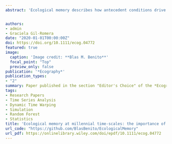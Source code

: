 ```yaml
---
abstract: 'Ecological memory describes how antecedent conditions drive the dynamics of an ecological system. Palaeoecological records are paramount to understand ecological memory at millennial time‐scales, but the concept is widely neglected in the literature, and a formal approach is lacking. Here, we fill such a gap by introducing a quantitative framework for ecological memory in palaeoecology, and assessing how data constraints and taxa traits shape ecological memory patterns. We simulate the population dynamics and pollen abundance of 16 virtual taxa with different life and niche traits as a response to an environmental driver. The data is processed to mimic a realistic sediment deposition and sampled at increasing depth intervals. We quantify ecological memory with Random Forests, and assess how data properties and taxa traits shape ecological memory. We find that life‐span and niche features modulate the relative importance of the antecedent values of the driver and the pollen abundance over periods of 240 yr and longer. Additionally, we find that accumulation rate and decreasing pollen‐sampling resolution inflate the importance of antecedent pollen abundance. Our results suggest that: 1) ecological memory patterns are sensitive to varying accumulation rates. A better understanding on the numerical basis of this effect may enable the assimilation of ecological memory concepts and methods in palaeoecology; 2) incorporating niche theory and models is essential to better understand the nature of ecological memory patterns at millennial time‐scales. 3) Long‐lived generalist taxa are highly decoupled from the environmental signal. This finding has implications on how we interpret the abundance‐environment relationship of real taxa with similar traits, and how we use such knowledge to forecast their distribution or reconstruct past climate.'


authors:
- admin
- Graciela Gil-Romera
date: "2020-01-01T00:00:00Z"
doi: https://doi.org/10.1111/ecog.04772
featured: true
image:
  caption: 'Image credit: **Blas M. Benito**'
  focal_point: "Top"
  preview_only: false
publication: '*Ecography*'
publication_types:
- "2"
summary: Paper published in the section "Editor's Choice" of the *Ecography* journal. It received [an award](https://www.dropbox.com/s/oacsy1xqx4omv1b/2019_BMB_Ecography_b_top_downloaded.png?dl=1) for the number of downloads during the 12 months after its publication.
tags:
- Research Papers
- Time Series Analysis
- Dynamic Time Warping
- Simulation
- Random Forest
- Statistics
title: 'Ecological memory at millennial time‐scales: the importance of data constraints, species longevity and niche features'
url_code: "https://github.com/BlasBenito/EcologicalMemory"
url_pdf: https://onlinelibrary.wiley.com/doi/epdf/10.1111/ecog.04772
---
```


